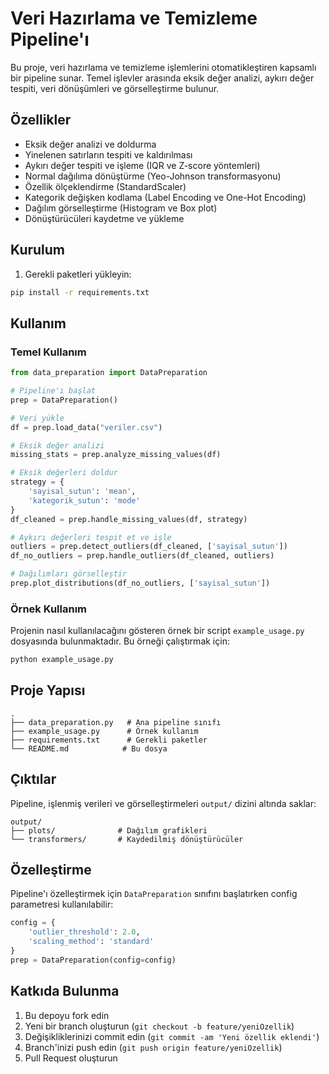 # Veri Hazırlama ve Temizleme Pipeline'ı

Bu proje, veri hazırlama ve temizleme işlemlerini otomatikleştiren kapsamlı bir pipeline sunar. Temel işlevler arasında eksik değer analizi, aykırı değer tespiti, veri dönüşümleri ve görselleştirme bulunur.

## Özellikler

- Eksik değer analizi ve doldurma
- Yinelenen satırların tespiti ve kaldırılması
- Aykırı değer tespiti ve işleme (IQR ve Z-score yöntemleri)
- Normal dağılıma dönüştürme (Yeo-Johnson transformasyonu)
- Özellik ölçeklendirme (StandardScaler)
- Kategorik değişken kodlama (Label Encoding ve One-Hot Encoding)
- Dağılım görselleştirme (Histogram ve Box plot)
- Dönüştürücüleri kaydetme ve yükleme

## Kurulum

1. Gerekli paketleri yükleyin:
```bash
pip install -r requirements.txt
```

## Kullanım

### Temel Kullanım

```python
from data_preparation import DataPreparation

# Pipeline'ı başlat
prep = DataPreparation()

# Veri yükle
df = prep.load_data("veriler.csv")

# Eksik değer analizi
missing_stats = prep.analyze_missing_values(df)

# Eksik değerleri doldur
strategy = {
    'sayisal_sutun': 'mean',
    'kategorik_sutun': 'mode'
}
df_cleaned = prep.handle_missing_values(df, strategy)

# Aykırı değerleri tespit et ve işle
outliers = prep.detect_outliers(df_cleaned, ['sayisal_sutun'])
df_no_outliers = prep.handle_outliers(df_cleaned, outliers)

# Dağılımları görselleştir
prep.plot_distributions(df_no_outliers, ['sayisal_sutun'])
```

### Örnek Kullanım

Projenin nasıl kullanılacağını gösteren örnek bir script `example_usage.py` dosyasında bulunmaktadır. Bu örneği çalıştırmak için:

```bash
python example_usage.py
```

## Proje Yapısı

```
.
├── data_preparation.py   # Ana pipeline sınıfı
├── example_usage.py      # Örnek kullanım
├── requirements.txt      # Gerekli paketler
└── README.md            # Bu dosya
```

## Çıktılar

Pipeline, işlenmiş verileri ve görselleştirmeleri `output/` dizini altında saklar:

```
output/
├── plots/              # Dağılım grafikleri
└── transformers/       # Kaydedilmiş dönüştürücüler
```

## Özelleştirme

Pipeline'ı özelleştirmek için `DataPreparation` sınıfını başlatırken config parametresi kullanılabilir:

```python
config = {
    'outlier_threshold': 2.0,
    'scaling_method': 'standard'
}
prep = DataPreparation(config=config)
```

## Katkıda Bulunma

1. Bu depoyu fork edin
2. Yeni bir branch oluşturun (`git checkout -b feature/yeniOzellik`)
3. Değişikliklerinizi commit edin (`git commit -am 'Yeni özellik eklendi'`)
4. Branch'inizi push edin (`git push origin feature/yeniOzellik`)
5. Pull Request oluşturun 